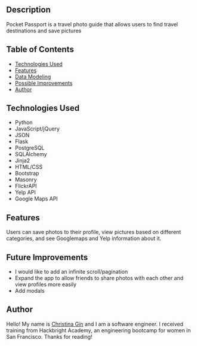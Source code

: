 ## Description
Pocket Passport is a travel photo guide that allows users to find travel destinations and save pictures

## Table of Contents
* [Technologies Used](#technologiesused)
* [Features](#features)
* [Data Modeling](#data)
* [Possible Improvements](#improvements)
* [Author](#author)

## <a name="technologiesused"></a>Technologies Used

* Python
* JavaScript/jQuery
* JSON
* Flask
* PostgreSQL
* SQLAlchemy
* Jinja2
* HTML/CSS
* Bootstrap
* Masonry
* FlickrAPI
* Yelp API
* Google Maps API

## <a name="features"></a>Features

Users can save photos to their profile, view pictures based on different categories, and see Googlemaps and Yelp information about it.


## <a name="improvements"></a>Future Improvements

* I would like to add an infinite scroll/pagination 
* Expand the app to allow friends to share photos with each other and view profiles more easily
* Add modals 

## <a name="author"></a>Author
Hello! My name is [Christina Gin](https://www.linkedin.com/in/christina-gin) and I am a software engineer. I received training from Hackbright Academy, an engineering bootcamp for women in San Francisco. Thanks for reading!